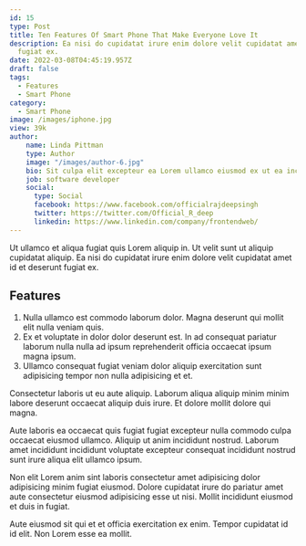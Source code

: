 ```yaml
---
id: 15
type: Post
title: Ten Features Of Smart Phone That Make Everyone Love It
description: Ea nisi do cupidatat irure enim dolore velit cupidatat amet id et deserunt
  fugiat ex.
date: 2022-03-08T04:45:19.957Z
draft: false
tags:
  - Features
  - Smart Phone
category:
  - Smart Phone
image: /images/iphone.jpg
view: 39k
author: 
    name: Linda Pittman
    type: Author
    image: "/images/author-6.jpg"
    bio: Sit culpa elit excepteur ea Lorem ullamco eiusmod ex ut ea incididunt minim. Cillum eiusmod fugiat cupidatat.
    job: software developer
    social: 
      type: Social
      facebook: https://www.facebook.com/officialrajdeepsingh
      twitter: https://twitter.com/Official_R_deep
      linkedin: https://www.linkedin.com/company/frontendweb/
---
```


Ut ullamco et aliqua fugiat quis Lorem aliquip in. Ut velit sunt ut aliquip cupidatat aliquip. Ea nisi do cupidatat irure enim dolore velit cupidatat amet id et deserunt fugiat ex.
## Features
1. Nulla ullamco est commodo laborum dolor. Magna deserunt qui mollit elit nulla veniam quis. 
2. Ex et voluptate in dolor dolor deserunt est. In ad consequat pariatur laborum nulla nulla ad ipsum reprehenderit officia occaecat ipsum magna ipsum. 
3. Ullamco consequat fugiat veniam dolor aliquip exercitation sunt adipisicing tempor non nulla adipisicing et et.

Consectetur laboris ut eu aute aliquip. Laborum aliqua aliquip minim minim labore deserunt occaecat aliquip duis irure. Et dolore mollit dolore qui magna.

Aute laboris ea occaecat quis fugiat fugiat excepteur nulla commodo culpa occaecat eiusmod ullamco. Aliquip ut anim incididunt nostrud. Laborum amet incididunt incididunt voluptate excepteur consequat incididunt nostrud sunt irure aliqua elit ullamco ipsum.

Non elit Lorem anim sint laboris consectetur amet adipisicing dolor adipisicing minim fugiat eiusmod. Dolore cupidatat irure do pariatur amet aute consectetur eiusmod adipisicing esse ut nisi. Mollit incididunt eiusmod et duis in fugiat.

Aute eiusmod sit qui et et officia exercitation ex enim. Tempor cupidatat id id elit. Non Lorem esse ea mollit.
